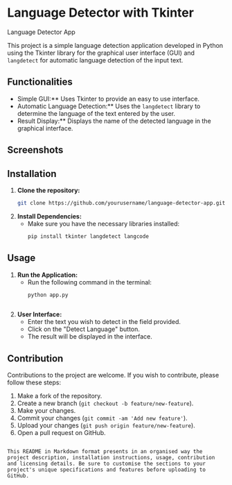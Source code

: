 
# Language Detector with Tkinter

Language Detector App

This project is a simple language detection application developed in Python using the Tkinter library for the graphical user interface (GUI) and `langdetect` for automatic language detection of the input text.

## Functionalities

- Simple GUI:** Uses Tkinter to provide an easy to use interface.
- Automatic Language Detection:** Uses the `langdetect` library to determine the language of the text entered by the user.
- Result Display:** Displays the name of the detected language in the graphical interface.

## Screenshots




## Installation

1. **Clone the repository:**
   ````bash
   git clone https://github.com/yourusername/language-detector-app.git
   
2. **Install Dependencies:**
   - Make sure you have the necessary libraries installed:
     ````bash
     pip install tkinter langdetect langcode

## Usage

1. **Run the Application:**
   - Run the following command in the terminal:
     ````bash
     python app.py
    
   
2. **User Interface:**
   - Enter the text you wish to detect in the field provided.
   - Click on the "Detect Language" button.
   - The result will be displayed in the interface.

## Contribution

Contributions to the project are welcome. If you wish to contribute, please follow these steps:

1. Make a fork of the repository.
2. Create a new branch (`git checkout -b feature/new-feature`).
3. Make your changes.
4. Commit your changes (`git commit -am 'Add new feature'`).
5. Upload your changes (`git push origin feature/new-feature`).
6. Open a pull request on GitHub.




```

This README in Markdown format presents in an organised way the project description, installation instructions, usage, contribution and licensing details. Be sure to customise the sections to your project's unique specifications and features before uploading to GitHub.

